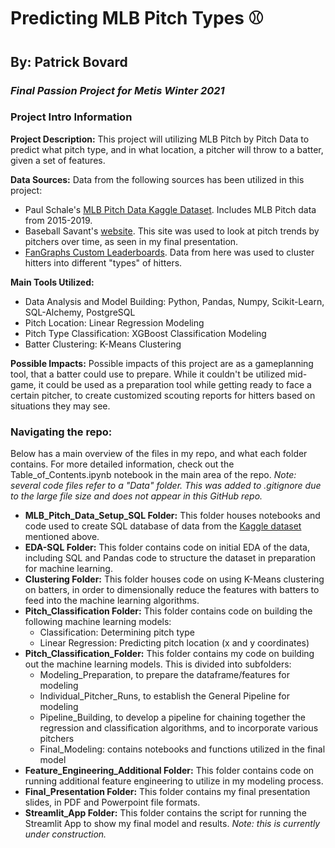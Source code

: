 # Predicting MLB Pitch Types :baseball:
## By: Patrick Bovard
### *Final Passion Project for Metis Winter 2021*

### Project Intro Information 
**Project Description:** This project will utilizing MLB Pitch by Pitch Data to predict what pitch type, and in what location, a pitcher will throw to a batter, given a set of features.

**Data Sources:** Data from the following sources has been utilized in this project:  
- Paul Schale's [MLB Pitch Data Kaggle Dataset](https://www.kaggle.com/pschale/mlb-pitch-data-20152018?select=games.csv).  Includes MLB Pitch data from 2015-2019.
- Baseball Savant's [website](https://baseballsavant.mlb.com/).  This site was used to look at pitch trends by pitchers over time, as seen in my final presentation.  
- [FanGraphs Custom Leaderboards](https://www.fangraphs.com/leaders.aspx?pos=all&stats=bat&lg=all&qual=y&type=5&season=2019&month=0&season1=2015&ind=0&team=0&rost=0&age=0&filter=&players=0&startdate=2015-01-01&enddate=2019-12-31).  Data from here was used to cluster hitters into different "types" of hitters.

**Main Tools Utilized:** 
- Data Analysis and Model Building: Python, Pandas, Numpy, Scikit-Learn, SQL-Alchemy, PostgreSQL  
- Pitch Location: Linear Regression Modeling
- Pitch Type Classification: XGBoost Classification Modeling  
- Batter Clustering: K-Means Clustering

**Possible Impacts:** Possible impacts of this project are as a gameplanning tool, that a batter could use to prepare.  While it couldn't be utilized mid-game, it could be used as a preparation tool while getting ready to face a certain pitcher, to create customized scouting reports for hitters based on situations they may see.

### Navigating the repo:
Below has a main overview of the files in my repo, and what each folder contains.  For more detailed information, check out the Table_of_Contents.ipynb notebook in the main area of the repo.  *Note: several code files refer to a "Data" folder.  This was added to .gitignore due to the large file size and does not appear in this GitHub repo.*
- **MLB_Pitch_Data_Setup_SQL Folder:** This folder houses notebooks and code used to create SQL database of data from the [Kaggle dataset](https://www.kaggle.com/pschale/mlb-pitch-data-20152018?select=games.csv) mentioned above.   
- **EDA-SQL Folder:** This folder contains code on initial EDA of the data, including SQL and Pandas code to structure the dataset in preparation for machine learning.  
- **Clustering Folder:** This folder houses code on using K-Means clustering on batters, in order to dimensionally reduce the features with batters to feed into the machine learning algorithms.
- **Pitch_Classification Folder:** This folder contains code on building the following machine learning models: 
  - Classification: Determining pitch type
  - Linear Regression: Predicting pitch location (x and y coordinates)  
- **Pitch_Classification_Folder:** This folder contains my code on building out the machine learning models.  This is divided into subfolders:
  - Modeling_Preparation, to prepare the dataframe/features for modeling
  - Individual_Pitcher_Runs, to establish the General Pipeline for modeling
  - Pipeline_Building, to develop a pipeline for chaining together the regression and classification algorithms, and to incorporate various pitchers
  - Final_Modeling: contains notebooks and functions utilized in the final model
- **Feature_Engineering_Additional Folder:** This folder contains code on running additional feature engineering to utilize in my modeling process.  
- **Final_Presentation Folder:** This folder contains my final presentation slides, in PDF and Powerpoint file formats.  
- **Streamlit_App Folder:** This folder contains the script for running the Streamlit App to show my final model and results. *Note: this is currently under construction.*


